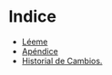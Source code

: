 # Indice

* [Léeme](README.md)
* [Apéndice](apendice.md)
* [Historial de Cambios.](historial_de_cambios.md)


